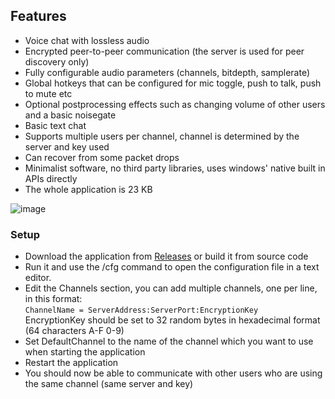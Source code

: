 ## Features
- Voice chat with lossless audio
- Encrypted peer-to-peer communication (the server is used for peer discovery only)
- Fully configurable audio parameters (channels, bitdepth, samplerate)
- Global hotkeys that can be configured for mic toggle, push to talk, push to mute etc
- Optional postprocessing effects such as changing volume of other users and a basic noisegate
- Basic text chat
- Supports multiple users per channel, channel is determined by the server and key used
- Can recover from some packet drops
- Minimalist software, no third party libraries, uses windows' native built in APIs directly
- The whole application is 23 KB
  
![image](https://user-images.githubusercontent.com/45233053/170481636-2943db7b-9253-496c-8fe2-19f03151b069.png)

### Setup
- Download the application from [Releases](https://github.com/catsethecat/meow/releases) or build it from source code
- Run it and use the /cfg command to open the configuration file in a text editor.
- Edit the Channels section, you can add multiple channels, one per line, in this format:  
  ```ChannelName = ServerAddress:ServerPort:EncryptionKey```  
  EncryptionKey should be set to 32 random bytes in hexadecimal format (64 characters A-F 0-9)
- Set DefaultChannel to the name of the channel which you want to use when starting the application
- Restart the application
- You should now be able to communicate with other users who are using the same channel (same server and key)

